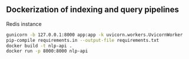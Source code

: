 ## Dockerization of indexing and query pipelines 

Redis instance

```bash
gunicorn -b 127.0.0.1:8000 app:app -k uvicorn.workers.UvicornWorker
pip-compile requirements.in --output-file requirements.txt
docker build -t nlp-api .
docker run -p 8000:8000 nlp-api

```

